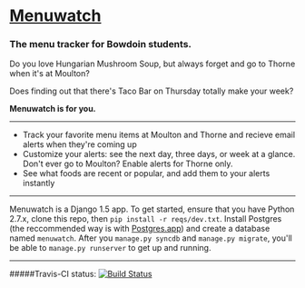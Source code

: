 # [Menuwatch](http://www.menuwat.ch)


### The menu tracker for Bowdoin students.

Do you love Hungarian Mushroom Soup, but always forget and go to Thorne when it's at Moulton? 

Does finding out that there's Taco Bar on Thursday totally make your week?

**Menuwatch is for you.**

***

* Track your favorite menu items at Moulton and Thorne and recieve email alerts when they're coming up
* Customize your alerts: see the next day, three days, or week at a glance. Don't ever go to Moulton? Enable alerts for Thorne only.
* See what foods are recent or popular, and add them to your alerts instantly

***
Menuwatch is a Django 1.5 app. To get started, ensure that you have Python 2.7.x, clone this repo, then `pip install -r reqs/dev.txt`. Install Postgres (the reccommended way is with [Postgres.app](http://postgresapp.com/)) and create a database named `menuwatch`. After you `manage.py syncdb` and `manage.py migrate`, you'll be able to `manage.py runserver` to get up and running. 

***
#####Travis-CI status: [![Build Status](https://travis-ci.org/bjacobel/menuwatch.png?branch=master)](https://travis-ci.org/bjacobel/menuwatch)
